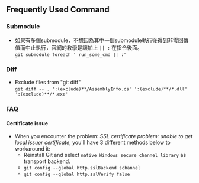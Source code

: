 ## Frequently Used Command


### Submodule
* 如果有多個submodule，不想因為其中一個submodule執行後得到非零回傳值而中止執行，官網的教學是讓加上 ` || : ` 在指令後面。  
`git submodule foreach ' run_some_cmd || :'`  


### Diff
* Exclude files from "git diff"  
`git diff -- . ':(exclude)**/AssemblyInfo.cs' ':(exclude)**/*.dll' ':(exclude)**/*.exe'`

### FAQ
#### Certificate issue
* When you encounter the problem: *SSL certificate problem: unable to get local issuer certificate*, you'll have 3 different methods below to workaround it:  
    - Reinstall Git and select `native Windows secure channel library` as transport backend.
    - `git config --global http.sslBackend schannel`
    - `git config --global http.sslVerify false`

